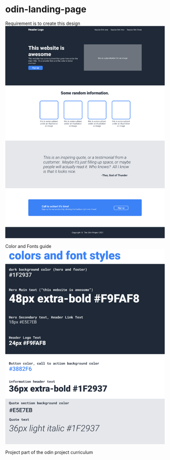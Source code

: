# odin-landing-page

Requirement is to create this design ![](./01.png)

Color and Fonts guide ![](02.png)

Project part of the odin project curriculum